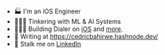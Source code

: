 - 🏭 I'm an iOS Engineer
- 👨🏽‍💻 Tinkering with ML & AI Systems
- 👷🏽‍♂️ Building Dialer on [iOS](https://apps.apple.com/ke/app/dial-it/id1591756747) and [more](https://cedricbahirwe.github.io).
- 📝 Writing at https://cedricbahirwe.hashnode.dev/
- 🔗 Stalk me on [LinkedIn](https://www.linkedin.com/in/cedricbahirwe)
